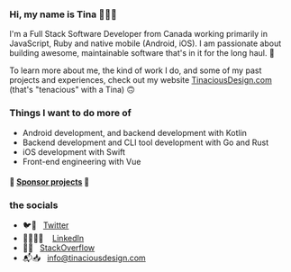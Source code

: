 ### Hi, my name is Tina 🙋🏻‍♀️

I'm a Full Stack Software Developer from Canada working primarily in JavaScript, Ruby and native mobile (Android, iOS). I am passionate about building awesome, maintainable software that's in it for the long haul. 🚚

To learn more about me, the kind of work I do, and some of my past projects and experiences, check out my website [TinaciousDesign.com](https://tinaciousdesign.com/) (that's "tenacious" with a Tina) 🙃


### Things I want to do more of

- Android development, and backend development with Kotlin
- Backend development and CLI tool development with Go and Rust
- iOS development with Swift
- Front-end engineering with Vue


#### 💟 [Sponsor projects](https://github.com/sponsors/tinacious) 💌


### the socials

- 🐦🐳   [Twitter](https://twitter.com/tinaciousdesign)
- 👩🏻‍💼🧳    [LinkedIn](https://www.linkedin.com/in/TinaciousDesign)
- 🥞💦   [StackOverflow](https://stackoverflow.com/users/1870884/tina?tab=profile)
- 📬📥   [info@tinaciousdesign.com](mailto:info@tinaciousdesign.com?subject=Hi!%20I%20found%20you%20on%20Github%20👋)

